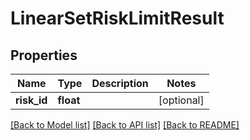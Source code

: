 # LinearSetRiskLimitResult

## Properties
Name | Type | Description | Notes
------------ | ------------- | ------------- | -------------
**risk_id** | **float** |  | [optional] 

[[Back to Model list]](../README.md#documentation-for-models) [[Back to API list]](../README.md#documentation-for-api-endpoints) [[Back to README]](../README.md)


